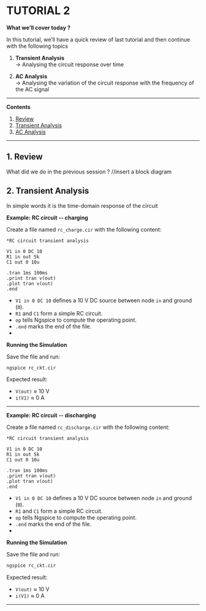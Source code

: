 # TUTORIAL 2

**What we’ll cover today ?**  

In this tutorial, we’ll have a quick review of last tutorial and then continue with the following topics  

1. **Transient Analysis**  
   → Analysing the circuit response over time  

2. **AC Analysis**  
   → Analysing the variation of the circuit response with the frequency of the AC signal
   
---

**Contents**

1. [Review](#1-review-of-session1)
2. [Transient Analysis](#2-transient-analysis)
3. [AC Analysis](#3-ac-analysis)
---

## 1. Review
What did we do in the previous session ?
//insert a block diagram


## 2. Transient Analysis
In simple words it is the time-domain response of the circuit

**Example: RC circuit -- charging**

Create a file named `rc_charge.cir` with the following content:


```spice
*RC circuit transient analysis

V1 in 0 DC 10
R1 in out 5k
C1 out 0 10u

.tran 1ms 100ms
.print tran v(out)
.plot tran v(out)
.end

```


* `V1 in 0 DC 10` defines a 10 V DC source between node `in` and ground (`0`).
* `R1` and `C1` form a simple RC circuit.
* `op` tells Ngspice to compute the operating point.
* `.end` marks the end of the file.
* 
**Running the Simulation**

Save the file and run:

```bash
ngspice rc_ckt.cir
```
Expected result:

* `V(out)` ≈ 10 V
* `i(V1)` ≈ 0 A

---

**Example: RC circuit -- discharging**

Create a file named `rc_discharge.cir` with the following content:


```spice
*RC circuit transient analysis

V1 in 0 DC 10
R1 in out 5k
C1 out 0 10u

.tran 1ms 100ms
.print tran v(out)
.plot tran v(out)
.end

```


* `V1 in 0 DC 10` defines a 10 V DC source between node `in` and ground (`0`).
* `R1` and `C1` form a simple RC circuit.
* `op` tells Ngspice to compute the operating point.
* `.end` marks the end of the file.
* 
**Running the Simulation**

Save the file and run:

```bash
ngspice rc_ckt.cir
```
Expected result:

* `V(out)` ≈ 10 V
* `i(V1)` ≈ 0 A

---




